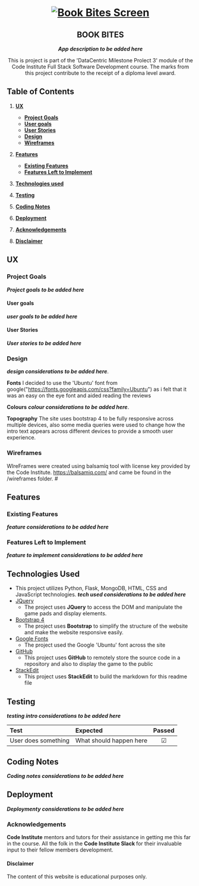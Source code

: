 
<h1 align="center">
  <a href="" target="_blank"><img src="#" alt="Book Bites Screen"/></a>
</h1>
<h2 align="center">
BOOK BITES
</h2>

<div align="center"> 

***App description to be added here***

This is project is part of the 'DataCentric  Milestone Prolect 3' module of the Code Institute Full Stack Software Development course. The marks from this project contribute to the receipt of a diploma level award.
<br>


</div>

## Table of Contents
1. [**UX**](#ux)
    - [**Project Goals**](#project-goals)
    - [**User goals**](#user-goals)
    - [**User Stories**](#user-stories)
    - [**Design**](#design)
    - [**Wireframes**](#wireframes)

2. [**Features**](#features)
    - [**Existing Features**](#existing-features)
    - [**Features Left to Implement**](#features-left-to-implement)

3. [**Technologies used**](#technologies-used)

4. [**Testing**](#testing)
5. [**Coding Notes**](#coding-notes)

6. [**Deployment**](#deployment)


7. [**Acknowledgements**](#acknowledgements)

8. [**Disclaimer**](#disclaimer)

## UX

### Project Goals


***Project goals to be added here***

#### User goals

***user goals to be added here***

#### User Stories
***User stories  to be added here***

### Design
***design considerations to be added here***.

**Fonts**
I decided to use the 'Ubuntu' font from google("https://fonts.googleapis.com/css?family=Ubuntu") as i felt that it was an easy on the eye font and aided reading the reviews

**Colours**
***colour considerations to be added here***.

**Topography**
The site uses bootstrap 4 to be fully responsive across multiple devices, also some media queries were used to change how the intro text appears across different devices to provide a smooth user experience.


### Wireframes
WIreFrames were created using balsamiq tool with license key provided by the Code Institute. https://balsamiq.com/ and came be found in the /wireframes folder. #

## Features
 
### Existing Features
***feature considerations to be added here***
### Features Left to Implement
***feature to implement considerations to be added here***

## Technologies Used

- This project utilizes Python, Flask, MongoDB, HTML, CSS and JavaScript technologies.
***tech used considerations to be added here***
- [JQuery](https://jquery.com)
    - The project uses **JQuery** to access the DOM and manipulate the game pads and display elements. 
 - [Bootstrap 4](https://getbootstrap.com/)
    - The project uses **Bootstrap** to simplify the structure of the website and make the website responsive easily. 
- [Google Fonts](https://fonts.google.com/)
    - The project used the Google 'Ubuntu' font across the site
- [GitHub](https://github.com/)
    - This project uses **GitHub** to remotely store the source code in a repository and also to display the game to the public  
 - [StackEdit](https://stackedit.io)
    - This project uses **StackEdit** to build the markdown for this readme file


## Testing 


***testing intro considerations to be added here***

| Test       | Expected           |Passed  |
| :------------- |:-------------| :-----:|
| User does something  | What should happen here |  &#9745; 




## Coding Notes
***Coding notes considerations to be added here***
## Deployment
***Deploymenty considerations to be added here***


### Acknowledgements

<strong>Code Institute</strong> mentors and tutors for their assistance in getting me this far in the course.
All the folk in the <strong>Code Institute Slack </strong> for their invaluable input to their fellow members development.


#### Disclaimer
The content of this website is educational purposes only.



